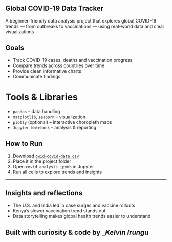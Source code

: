 ## Global COVID-19 Data Tracker

A beginner-friendly data analysis project that explores global COVID-19 trends — from outbreaks to vaccinations — using real-world data and clear visualizations
##  Goals
- Track COVID-19 cases, deaths and vaccination progress
- Compare trends across countries over time
- Provide clean informative charts
- Communicate findings

#  Tools & Libraries
- `pandas` – data handling  
- `matplotlib`, `seaborn` – visualization  
- `plotly` (optional) – interactive choropleth maps  
- `Jupyter Notebook` – analysis & reporting
  
## How to Run

1. Download [`owid-covid-data.csv`](https://ourworldindata.org/covid-deaths)
2. Place it in the project folder
3. Open `covid_analysis.ipynb` in Jupyter
4. Run all cells to explore trends and insights

---

## Insights and reflections

- The U.S. and India led in case surges and vaccine rollouts  
- Kenya’s slower vaccination trend stands out  
- Data storytelling makes global health trends easier to understand

## Built with curiosity & code by __Kelvin Irungu_
